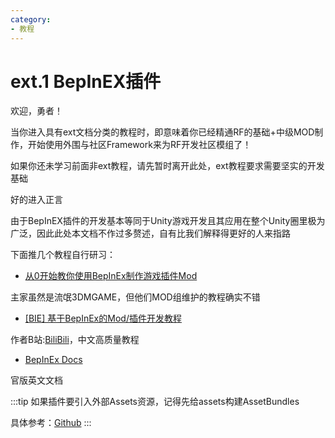 ```yaml
---
category: 
- 教程
---
```

# ext.1 BepInEX插件

欢迎，勇者！

当你进入具有ext文档分类的教程时，即意味着你已经精通RF的基础+中级MOD制作，开始使用外围与社区Framework来为RF开发社区模组了！

如果你还未学习前面非ext教程，请先暂时离开此处，ext教程要求需要坚实的开发基础

好的进入正言

由于BepInEX插件的开发基本等同于Unity游戏开发且其应用在整个Unity圈里极为广泛，因此此处本文档不作过多赘述，自有比我们解释得更好的人来指路

下面推几个教程自行研习：

- [从0开始教你使用BepInEx制作游戏插件Mod](https://mod.3dmgame.com/wiki/BepInEx)

主家虽然是流氓3DMGAME，但他们MOD组维护的教程确实不错

- [\[BIE\] 基于BepInEx的Mod/插件开发教程](https://nga.178.com/read.php?tid=25006771)

作者B站:[BiliBili](https://space.bilibili.com/1306433)，中文高质量教程

- [BepInEx Docs](https://docs.bepinex.dev/)

官版英文文档


:::tip
如果插件要引入外部Assets资源，记得先给assets构建AssetBundles

具体参考：[Github](https://github.com/BepInEx/Il2CppInterop/blob/master/Documentation/Injected-Components-In-Asset-Bundles.md)
:::
